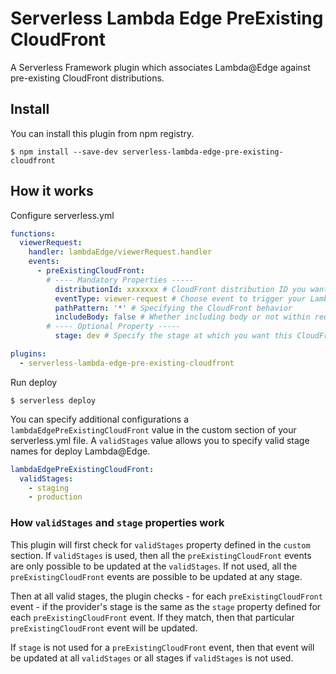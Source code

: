 # Serverless Lambda Edge PreExisting CloudFront
A Serverless Framework plugin which associates Lambda@Edge against pre-existing CloudFront distributions.

## Install

You can install this plugin from npm registry.

```shell
$ npm install --save-dev serverless-lambda-edge-pre-existing-cloudfront
```

## How it works

Configure serverless.yml

```yaml
functions:
  viewerRequest:
    handler: lambdaEdge/viewerRequest.handler
    events:
      - preExistingCloudFront:
        # ---- Mandatory Properties -----
          distributionId: xxxxxxx # CloudFront distribution ID you want to associate
          eventType: viewer-request # Choose event to trigger your Lambda function, which are `viewer-request`, `origin-request`, `origin-response` or `viewer-response`
          pathPattern: '*' # Specifying the CloudFront behavior
          includeBody: false # Whether including body or not within request
        # ---- Optional Property -----
          stage: dev # Specify the stage at which you want this CloudFront distribution to be updated

plugins:
  - serverless-lambda-edge-pre-existing-cloudfront
```

Run deploy
```
$ serverless deploy
```

You can specify additional configurations a `lambdaEdgePreExistingCloudFront` value in the custom section of your serverless.yml file.
A `validStages` value allows you to specify valid stage names for deploy Lambda@Edge.

```yaml
lambdaEdgePreExistingCloudFront:
  validStages:
    - staging
    - production
```

### How `validStages` and `stage` properties work
This plugin will first check for `validStages` property defined in the `custom` section. If `validStages` is used, then all the `preExistingCloudFront` events are only possible to be updated at the `validStages`. If not used, all the `preExistingCloudFront` events are possible to be updated at any stage.

Then at all valid stages, the plugin checks - for each `preExistingCloudFront` event - if the provider's stage is the same as the `stage` property defined for each `preExistingCloudFront` event. If they match, then that particular `preExistingCloudFront` event will be updated.

If `stage` is not used for a `preExistingCloudFront` event, then that event will be updated at all `validStages` or all stages if `validStages` is not used.